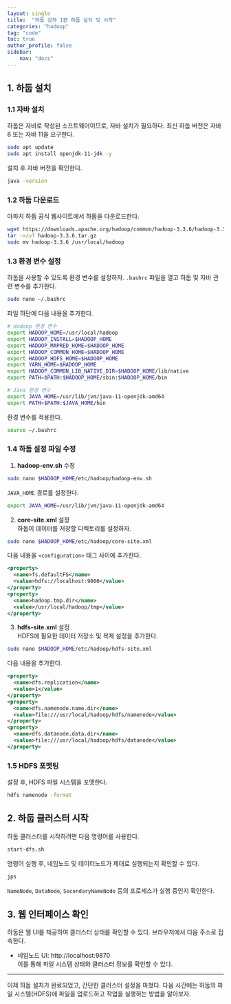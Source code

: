 ```yaml
---
layout: single
title:  "하둡 강좌 1편 하둡 설치 및 시작"
categories: "hadoop"
tag: "code"
toc: true
author_profile: false
sidebar:
    nav: "docs"
---
```


## 1. 하둡 설치
### 1.1 자바 설치
하둡은 자바로 작성된 소프트웨어이므로, 자바 설치가 필요하다. 최신 하둡 버전은 자바 8 또는 자바 11을 요구한다.  
```bash
sudo apt update
sudo apt install openjdk-11-jdk -y
```

설치 후 자바 버전을 확인한다.  
```bash
java -version
```

### 1.2 하둡 다운로드
아파치 하둡 공식 웹사이트에서 하둡을 다운로드한다.  
```bash
wget https://downloads.apache.org/hadoop/common/hadoop-3.3.6/hadoop-3.3.6.tar.gz
tar -xzvf hadoop-3.3.6.tar.gz
sudo mv hadoop-3.3.6 /usr/local/hadoop
```

### 1.3 환경 변수 설정
하둡을 사용할 수 있도록 환경 변수를 설정하자. `.bashrc` 파일을 열고 하둡 및 자바 관련 변수를 추가한다.  
```bash
sudo nano ~/.bashrc
```

파일 하단에 다음 내용을 추가한다.  
```bash
# Hadoop 환경 변수
export HADOOP_HOME=/usr/local/hadoop
export HADOOP_INSTALL=$HADOOP_HOME
export HADOOP_MAPRED_HOME=$HADOOP_HOME
export HADOOP_COMMON_HOME=$HADOOP_HOME
export HADOOP_HDFS_HOME=$HADOOP_HOME
export YARN_HOME=$HADOOP_HOME
export HADOOP_COMMON_LIB_NATIVE_DIR=$HADOOP_HOME/lib/native
export PATH=$PATH:$HADOOP_HOME/sbin:$HADOOP_HOME/bin

# Java 환경 변수
export JAVA_HOME=/usr/lib/jvm/java-11-openjdk-amd64
export PATH=$PATH:$JAVA_HOME/bin
```

환경 변수를 적용한다.  
```bash
source ~/.bashrc
```

### 1.4 하둡 설정 파일 수정

1. **hadoop-env.sh** 수정  
```bash
sudo nano $HADOOP_HOME/etc/hadoop/hadoop-env.sh
```

`JAVA_HOME` 경로를 설정한다.  
```bash
export JAVA_HOME=/usr/lib/jvm/java-11-openjdk-amd64
```

2. **core-site.xml** 설정  
하둡이 데이터를 저장할 디렉토리를 설정하자.    
```bash
sudo nano $HADOOP_HOME/etc/hadoop/core-site.xml
```

다음 내용을 `<configuration>` 태그 사이에 추가한다.  
```xml
<property>
  <name>fs.defaultFS</name>
  <value>hdfs://localhost:9000</value>
</property>
<property>
  <name>hadoop.tmp.dir</name>
  <value>/usr/local/hadoop/tmp</value>
</property>
```

3. **hdfs-site.xml** 설정  
HDFS에 필요한 데이터 저장소 및 복제 설정을 추가한다.  
```bash
sudo nano $HADOOP_HOME/etc/hadoop/hdfs-site.xml
```

다음 내용을 추가한다.  
```xml
<property>
  <name>dfs.replication</name>
  <value>1</value>
</property>
<property>
  <name>dfs.namenode.name.dir</name>
  <value>file:///usr/local/hadoop/hdfs/namenode</value>
</property>
<property>
  <name>dfs.datanode.data.dir</name>
  <value>file:///usr/local/hadoop/hdfs/datanode</value>
</property>
```

### 1.5 HDFS 포맷팅
설정 후, HDFS 파일 시스템을 포맷한다.  
```bash
hdfs namenode -format
```

## 2. 하둡 클러스터 시작  
하둡 클러스터를 시작하려면 다음 명령어를 사용한다.  
```bash
start-dfs.sh
```  
명령어 실행 후, 네임노드 및 데이터노드가 제대로 실행되는지 확인할 수 있다.   
```bash
jps
```  
`NameNode`, `DataNode`, `SecondaryNameNode` 등의 프로세스가 실행 중인지 확인한다.  
## 3. 웹 인터페이스 확인  
하둡은 웹 UI를 제공하여 클러스터 상태를 확인할 수 있다. 브라우저에서 다음 주소로 접속한다.  
- 네임노드 UI: http://localhost:9870  
이를 통해 파일 시스템 상태와 클러스터 정보를 확인할 수 있다.  

---

이제 하둡 설치가 완료되었고, 간단한 클러스터 설정을 마쳤다. 다음 시간에는 하둡의 파일 시스템(HDFS)에 파일을 업로드하고 작업을 실행하는 방법을 알아보자.  